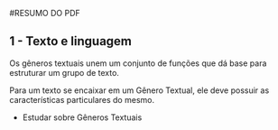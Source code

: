 #RESUMO DO PDF
## 1 - Texto e linguagem

Os gêneros textuais unem um conjunto de funções que dá base para estruturar um grupo de texto. 

Para um texto se encaixar em um Gênero Textual, ele deve possuir as características particulares do mesmo.

- Estudar sobre Gêneros Textuais